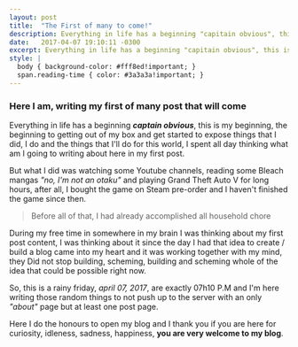 ```yaml
---
layout: post
title:  "The First of many to come!"
description: Everything in life has a beginning "capitain obvious", this is my beginning, the beginning to getting out of my box and get started to expose things that I did, I do and the things that I'll do for.
date:   2017-04-07 19:10:11 -0300
excerpt: Everything in life has a beginning "capitain obvious", this is my beginning, the beginning to getting out of my box and get started to expose things that I did, I do and the things that I'll do for...
style: |
  body { background-color: #fff8ed!important; }
  span.reading-time { color: #3a3a3a!important; }
---
```

### Here I am, writing my first of many post that will come

Everything in life has a beginning ***captain obvious***, this is my beginning, the beginning to getting out of my box and get started to expose things that I did, I do and the things that I'll do for this world, I spent all day thinking what am I going to writing about here in my first post.  

But what I did was watching some Youtube channels, reading some Bleach mangas *"no, I'm not an otaku"* and playing Grand Theft Auto V for long hours, after all, I bought the game on Steam pre-order and I haven't finished the game since then.  

> Before all of that, I had already accomplished all household chore  

During my free time in somewhere in my brain I was thinking about my first post content, I was thinking about it since the day I had that idea to create / build a blog came into my heart and it was working together with my mind, they Did not stop building, scheming, building and scheming whole of the idea that could be possible right now.  

So, this is a rainy friday, *april 07, 2017*, are exactly 07h10 P.M and I'm here writing those random things to not push up to the server with an only *"about"* page but at least one post page.  

Here I do the honours to open my blog and I thank you if you are here for curiosity, idleness, sadness, happiness, **you are very welcome to my blog**.
